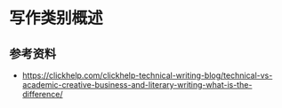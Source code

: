 # 写作类别概述

## 参考资料

- https://clickhelp.com/clickhelp-technical-writing-blog/technical-vs-academic-creative-business-and-literary-writing-what-is-the-difference/